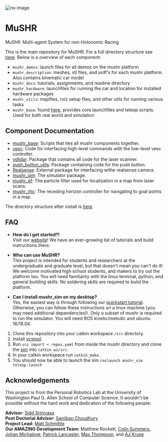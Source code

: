 ![no image](https://github.com/prl-mushr/mushr/blob/master/header.jpg)
# MuSHR
MuShR: Multi-agent System for non-Holonomic Racing

This is the main repository for MuSHR. For a full directory structure see [here](https://github.com/prl-mushr/mushr/blob/master/mushr_docs/structure.png). Below is a overview of each component:
- `mushr_demos`: launch files for all demos on the mushr platform
- `mushr_description`: meshes, stl files, and urdf's for each mushr platform. Also contains kinematic car model
- `mushr_docs`: tutorials, assignments, and readme directory
- `mushr_hardware`: launchfiles for running the car and location for installed hardware packages
- `mushr_utils`: mapfiles, rviz setup files, and other utils for running various tasks
- `mushr_base`: found [here](https://github.com/prl-mushr/mushr_base), provides core launchfiles and teleop scripts. Used for both real world and simulation

## Component Documentation
- [mushr_base](https://github.com/prl-mushr/mushr_base): Scripts that ties all mushr components together.
- [vesc](https://github.com/prl-mushr/vesc): Code for interfacing high-level commands with the low-level vesc controller.
- [ydlidar](https://github.com/prl-mushr/ydlidar): Package that contains all code for the laser scanner.
- [push_button_utils](https://github.com/prl-mushr/push_button_utils): Package containing code for the push button.
- [Realsense](https://github.com/IntelRealSense/realsense-ros): External package for interfacing withe realsense camera.
- [mushr_sim](https://github.com/prl-mushr/mushr_sim): The simulator package.
- [mushr_pf](https://github.com/prl-mushr/mushr_pf): The particle filter used for localization in a map from laser scans.
- [mushr_rhc](https://github.com/prl-mushr/mushr_rhc): The receding horizon controller for navigating to goal points in a map.

The directory structure after install is [here](https://raw.githubusercontent.com/prl-mushr/mushr/master/mushr_docs/structure.png?token=ADLMJKEM2OEXW5XMU5WQBOC5JNYLA).
## FAQ

- **How do I get started?!**  
Visit our [website](https://prl-mushr.github.io/)! We have an ever-growing list of tutorials and build instructions there.

- **Who can use MuSHR?**  
This project is intended for students and researchers at the undergraduate and graduate level, but that doesn't mean you can't do it! We welcome motivated high school students, and makers to try out the platform too. You will need familiarity with the linux terminal, python, and general building skills. No soldering skills are required to build the platform.

- **Can I install mushr_sim on my desktop?**  
Yes, the easiest way is through following our [quickstart tutorial](https://prl-mushr.github.io/tutorials/quickstart/). Otherwise, you can follow these instructions on a linux machine (you may need additional dependencies!). Only a subset of mushr is required to run the simulator. You will need ROS kinetic/melodic and ubuntu 16/18.04. 
1. Clone this repository into your catkin workspace `/src` directory.
2. Install [vcstool](https://github.com/dirk-thomas/vcstool).  
3. Run `vcs import < repos.yaml` from inside the mushr directory and clone the [sim](https://github.com/prl-mushr/mushr_sim) into `catkin_ws/src`. 
4. In your catkin workspace run `catkin_make`. 
5. You should now be able to launch the sim `roslaunch mushr_sim teleop.launch`

## Acknowledgements
This project is from the Personal Robotics Lab at the University of Washington Paul G. Allen School of Computer Science. It wouldn't be possible without the hard work and dedication of the following people:

**Advisor:** [Sidd Srinivasa](https://goodrobot.ai/)  
**Post Doctorial Advisor:** [Sanjiban Choudhury](http://www.sanjibanchoudhury.com/)  
**Project Lead:** [Matt Schmittle](https://schmittlema.github.io/)  
**Our AMAZING Development Team:** Matthew Rockett, [Colin Summers](https://colinxsummers.com/), [Johan Michalove](http://www.johanam.com/), [Patrick Lancaster](https://homes.cs.washington.edu/~planc509/), [Max Thompson](https://www.linkedin.com/in/max-thompson-aa242310a/), and [AJ Kruse](https://www.linkedin.com/in/ajkruse/)
